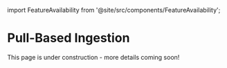 import FeatureAvailability from '@site/src/components/FeatureAvailability';

# Pull-Based Ingestion

<FeatureAvailability/>

This page is under construction - more details coming soon!